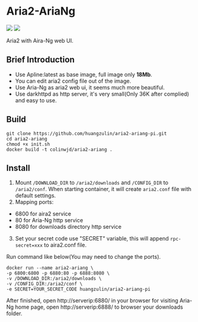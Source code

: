 # Aria2-AriaNg
[![](https://images.microbadger.com/badges/version/colinwjd/aria2-ariang.svg)](https://microbadger.com/images/colinwjd/aria2-ariang "Get your own version badge on microbadger.com")
[![](https://images.microbadger.com/badges/image/colinwjd/aria2-ariang.svg)](https://microbadger.com/images/colinwjd/aria2-ariang "Get your own image badge on microbadger.com")

Aria2 with Aira-Ng web UI.

## Brief Introduction
* Use Apline:latest as base image, full image only **18Mb**.
* You can edit aria2 config file out of the image.
* Use Aria-Ng as aria2 web ui, it seems much more beautiful.
* Use darkhttpd as http server, it's very small(Only 36K after complied) and easy to use.

## Build
```
git clone https://github.com/huangzulin/aria2-ariang-pi.git
cd aria2-ariang
chmod +x init.sh
docker build -t colinwjd/aria2-ariang .
```

## Install
1. Mount `/DOWNLOAD_DIR` to `/aria2/downloads` and `/CONFIG_DIR` to `/aria2/conf`. When starting container, it will create  `aria2.conf` file with default settings.
2. Mapping ports:
  * 6800 for aira2 service
  * 80 for Aria-Ng http service
  * 8080 for downloads directory http service
3. Set your secret code use "SECRET" variable, this will append `rpc-secret=xxx` to aira2.conf file.

Run command like below(You may need to change the ports).
```
docker run --name aria2-ariang \
-p 6800:6800 -p 6880:80 -p 6888:8080 \
-v /DOWNLOAD_DIR:/aria2/downloads \
-v /CONFIG_DIR:/aria2/conf \
-e SECRET=YOUR_SECRET_CODE huangzulin/aria2-ariang-pi
```
After finished, open http://serverip:6880/ in your browser for visiting Aria-Ng home page, open http://serverip:6888/ to browser your downloads folder.
